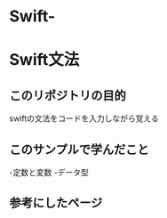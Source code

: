 # Swift-

# Swift文法
## このリポジトリの目的
swiftの文法をコードを入力しながら覚える

## このサンプルで学んだこと
-定数と変数
-データ型

## 参考にしたページ

